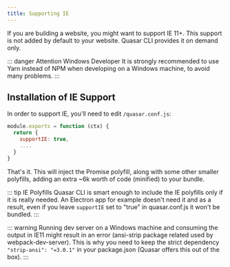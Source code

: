 ```yaml
---
title: Supporting IE
---
```

If you are building a website, you might want to support IE 11+. This support is not added by default to your website. Quasar CLI provides it on demand only.

::: danger Attention Windows Developer
It is strongly recommended to use Yarn instead of NPM when developing on a Windows machine, to avoid many problems.
:::

## Installation of IE Support
In order to support IE, you'll need to edit `/quasar.conf.js`:

```js
module.exports = function (ctx) {
  return {
    supportIE: true,
    ....
  }
}
```

That's it. This will inject the Promise polyfill, along with some other smaller polyfills, adding an extra ~6k worth of code (minified) to your bundle.

::: tip IE Polyfills
Quasar CLI is smart enough to include the IE polyfills only if it is really needed. An Electron app for example doesn't need it and as a result, even if you leave `supportIE` set to "true" in quasar.conf.js it won't be bundled.
:::

::: warning
Running dev server on a Windows machine and consuming the output in IE11 might result in an error (ansi-strip package related used by webpack-dev-server). This is why you need to keep the strict dependency `"strip-ansi": "=3.0.1"` in your package.json (Quasar offers this out of the box).
:::
